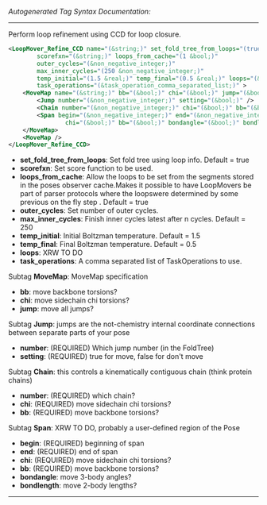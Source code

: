 <!-- THIS IS AN AUTOGENERATED FILE: Don't edit it directly, instead change the schema definition in the code itself. -->

_Autogenerated Tag Syntax Documentation:_

---
Perform loop refinement using CCD for loop closure.

```xml
<LoopMover_Refine_CCD name="(&string;)" set_fold_tree_from_loops="(true &bool;)"
        scorefxn="(&string;)" loops_from_cache="(1 &bool;)"
        outer_cycles="(&non_negative_integer;)"
        max_inner_cycles="(250 &non_negative_integer;)"
        temp_initial="(1.5 &real;)" temp_final="(0.5 &real;)" loops="(&string;)"
        task_operations="(&task_operation_comma_separated_list;)" >
    <MoveMap name="(&string;)" bb="(&bool;)" chi="(&bool;)" jump="(&bool;)" >
        <Jump number="(&non_negative_integer;)" setting="(&bool;)" />
        <Chain number="(&non_negative_integer;)" chi="(&bool;)" bb="(&bool;)" />
        <Span begin="(&non_negative_integer;)" end="(&non_negative_integer;)"
                chi="(&bool;)" bb="(&bool;)" bondangle="(&bool;)" bondlength="(&bool;)" />
    </MoveMap>
    <MoveMap />
</LoopMover_Refine_CCD>
```

-   **set_fold_tree_from_loops**: Set fold tree using loop info. Default = true
-   **scorefxn**: Set score function to be used.
-   **loops_from_cache**: Allow the loops to be set from the segments stored in the poses observer cache.Makes it possible to have LoopMovers be part of parser protocols where the loopswere determined by some previous on the fly step . Default = true
-   **outer_cycles**: Set number of outer cycles.
-   **max_inner_cycles**: Finish inner cycles latest after n cycles. Default = 250
-   **temp_initial**: Initial Boltzman temperature. Default = 1.5
-   **temp_final**: Final Boltzman temperature. Default = 0.5
-   **loops**: XRW TO DO
-   **task_operations**: A comma separated list of TaskOperations to use.


Subtag **MoveMap**:   MoveMap specification

-   **bb**: move backbone torsions?
-   **chi**: move sidechain chi torsions?
-   **jump**: move all jumps?


Subtag **Jump**:   jumps are the not-chemistry internal coordinate connections between separate parts of your pose

-   **number**: (REQUIRED) Which jump number (in the FoldTree)
-   **setting**: (REQUIRED) true for move, false for don't move

Subtag **Chain**:   this controls a kinematically contiguous chain (think protein chains)

-   **number**: (REQUIRED) which chain?
-   **chi**: (REQUIRED) move sidechain chi torsions?
-   **bb**: (REQUIRED) move backbone torsions?

Subtag **Span**:   XRW TO DO, probably a user-defined region of the Pose

-   **begin**: (REQUIRED) beginning of span
-   **end**: (REQUIRED) end of span
-   **chi**: (REQUIRED) move sidechain chi torsions?
-   **bb**: (REQUIRED) move backbone torsions?
-   **bondangle**: move 3-body angles?
-   **bondlength**: move 2-body lengths?

---
